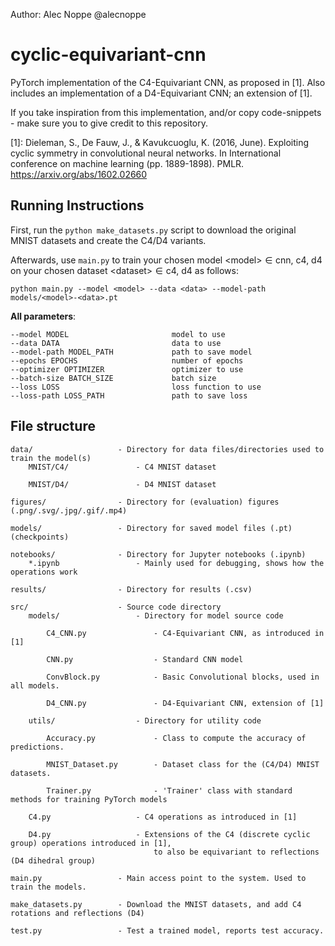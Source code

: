 Author: Alec Noppe @alecnoppe

# cyclic-equivariant-cnn
PyTorch implementation of the C4-Equivariant CNN, as proposed in [1]. Also includes an implementation of a D4-Equivariant CNN; an extension of [1]. 

If you take inspiration from this implementation, and/or copy code-snippets - make sure you to give credit to this repository. 


[1]: Dieleman, S., De Fauw, J., & Kavukcuoglu, K. (2016, June). Exploiting cyclic symmetry in convolutional neural networks. In International conference on machine learning (pp. 1889-1898). PMLR.
    https://arxiv.org/abs/1602.02660

## Running Instructions

First, run the `python make_datasets.py` script to download the original MNIST datasets and create the C4/D4 variants.

Afterwards, use `main.py` to train your chosen model $\text{<model>} \in {\text{cnn, c4, d4}}$  on your chosen dataset $\text{<dataset>} \in {\text{c4, d4}}$ as follows:

```
python main.py --model <model> --data <data> --model-path models/<model>-<data>.pt
```

$\textbf{All parameters}$:

    --model MODEL                       model to use
    --data DATA                         data to use
    --model-path MODEL_PATH             path to save model
    --epochs EPOCHS                     number of epochs
    --optimizer OPTIMIZER               optimizer to use
    --batch-size BATCH_SIZE             batch size
    --loss LOSS                         loss function to use
    --loss-path LOSS_PATH               path to save loss

## File structure

    data/                   - Directory for data files/directories used to train the model(s)
        MNIST/C4/               - C4 MNIST dataset

        MNIST/D4/               - D4 MNIST dataset

    figures/                - Directory for (evaluation) figures (.png/.svg/.jpg/.gif/.mp4)

    models/                 - Directory for saved model files (.pt) (checkpoints)

    notebooks/              - Directory for Jupyter notebooks (.ipynb)
        *.ipynb                 - Mainly used for debugging, shows how the operations work

    results/                - Directory for results (.csv)

    src/                    - Source code directory
        models/                 - Directory for model source code

            C4_CNN.py               - C4-Equivariant CNN, as introduced in [1]

            CNN.py                  - Standard CNN model

            ConvBlock.py            - Basic Convolutional blocks, used in all models.

            D4_CNN.py               - D4-Equivariant CNN, extension of [1]

        utils/                  - Directory for utility code

            Accuracy.py             - Class to compute the accuracy of predictions.

            MNIST_Dataset.py        - Dataset class for the (C4/D4) MNIST datasets.

            Trainer.py              - 'Trainer' class with standard methods for training PyTorch models

        C4.py                   - C4 operations as introduced in [1]

        D4.py                   - Extensions of the C4 (discrete cyclic group) operations introduced in [1], 
                                    to also be equivariant to reflections (D4 dihedral group)

    main.py                 - Main access point to the system. Used to train the models.

    make_datasets.py        - Download the MNIST datasets, and add C4 rotations and reflections (D4)

    test.py                 - Test a trained model, reports test accuracy.
